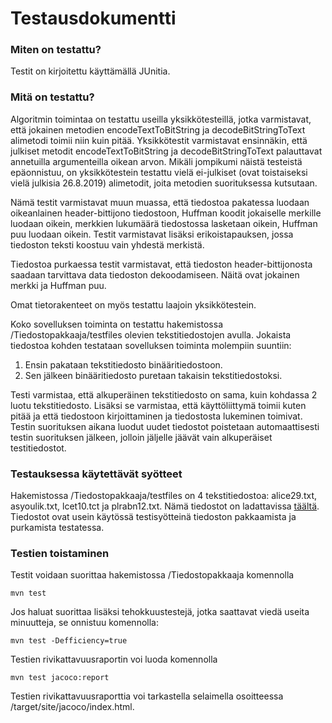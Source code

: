 # Testausdokumentti

### Miten on testattu?

Testit on kirjoitettu käyttämällä JUnitia.

### Mitä on testattu?

Algoritmin toimintaa on testattu useilla yksikkötesteillä, jotka varmistavat, että jokainen metodien encodeTextToBitString ja decodeBitStringToText alimetodi toimii niin kuin pitää. Yksikkötestit varmistavat ensinnäkin, että julkiset metodit encodeTextToBitString ja decodeBitStringToText palauttavat annetuilla argumenteilla oikean arvon. Mikäli jompikumi näistä testeistä epäonnistuu, on yksikkötestein testattu vielä ei-julkiset (ovat toistaiseksi vielä julkisia 26.8.2019) alimetodit, joita metodien suorituksessa kutsutaan. 

Nämä testit varmistavat muun muassa, että tiedostoa pakatessa luodaan oikeanlainen header-bittijono tiedostoon, Huffman koodit jokaiselle merkille luodaan oikein, merkkien lukumäärä tiedostossa lasketaan oikein, Huffman puu luodaan oikein. Testit varmistavat lisäksi erikoistapauksen, jossa tiedoston teksti koostuu vain yhdestä merkistä.

Tiedostoa purkaessa testit varmistavat, että tiedoston header-bittijonosta saadaan tarvittava data tiedoston dekoodamiseen. Näitä ovat jokainen merkki ja Huffman puu.

Omat tietorakenteet on myös testattu laajoin yksikkötestein.

Koko sovelluksen toiminta on testattu hakemistossa /Tiedostopakkaaja/testfiles olevien tekstitiedostojen avulla. Jokaista tiedostoa kohden testataan sovelluksen toiminta molempiin suuntiin:
  1. Ensin pakataan tekstitiedosto binääritiedostoon.
  2. Sen jälkeen binääritiedosto puretaan takaisin tekstitiedostoksi.

Testi varmistaa, että alkuperäinen tekstitiedosto on sama, kuin kohdassa 2 luotu tekstitiedosto. Lisäksi se varmistaa, että käyttöliittymä toimii kuten pitää ja että tiedostoon kirjoittaminen ja tiedostosta lukeminen toimivat. Testin suorituksen aikana luodut uudet tiedostot poistetaan automaattisesti testin suorituksen jälkeen, jolloin jäljelle jäävät vain alkuperäiset testitiedostot.

### Testauksessa käytettävät syötteet

Hakemistossa /Tiedostopakkaaja/testfiles on 4 tekstitiedostoa: alice29.txt, asyoulik.txt, lcet10.tct ja plrabn12.txt. Nämä tiedostot on ladattavissa [täältä](http://www.data-compression.info/Corpora/CanterburyCorpus/index.html). Tiedostot ovat usein käytössä testisyötteinä tiedoston pakkaamista ja purkamista testatessa.

### Testien toistaminen

Testit voidaan suorittaa hakemistossa /Tiedostopakkaaja komennolla
```
mvn test
```

Jos haluat suorittaa lisäksi tehokkuustestejä, jotka saattavat viedä useita minuutteja, se onnistuu komennolla:

```
mvn test -Defficiency=true
```

Testien rivikattavuusraportin voi luoda komennolla
```
mvn test jacoco:report
```
Testien rivikattavuusraporttia voi tarkastella selaimella osoitteessa /target/site/jacoco/index.html.
